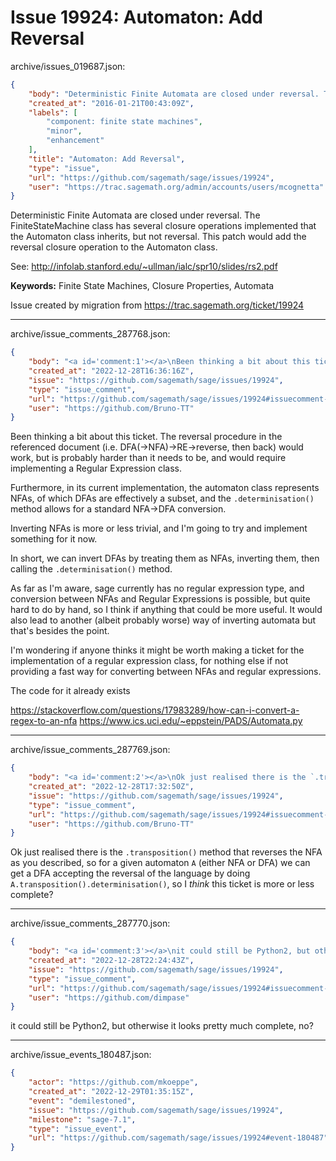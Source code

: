 # Issue 19924: Automaton: Add Reversal

archive/issues_019687.json:
```json
{
    "body": "Deterministic Finite Automata are closed under reversal. The FiniteStateMachine class has several closure operations implemented that the Automaton class inherits, but not reversal. This patch would add the reversal closure operation to the Automaton class.\n\nSee:\nhttp://infolab.stanford.edu/~ullman/ialc/spr10/slides/rs2.pdf\n\n**Keywords:** Finite State Machines, Closure Properties, Automata\n\nIssue created by migration from https://trac.sagemath.org/ticket/19924\n\n",
    "created_at": "2016-01-21T00:43:09Z",
    "labels": [
        "component: finite state machines",
        "minor",
        "enhancement"
    ],
    "title": "Automaton: Add Reversal",
    "type": "issue",
    "url": "https://github.com/sagemath/sage/issues/19924",
    "user": "https://trac.sagemath.org/admin/accounts/users/mcognetta"
}
```
Deterministic Finite Automata are closed under reversal. The FiniteStateMachine class has several closure operations implemented that the Automaton class inherits, but not reversal. This patch would add the reversal closure operation to the Automaton class.

See:
http://infolab.stanford.edu/~ullman/ialc/spr10/slides/rs2.pdf

**Keywords:** Finite State Machines, Closure Properties, Automata

Issue created by migration from https://trac.sagemath.org/ticket/19924





---

archive/issue_comments_287768.json:
```json
{
    "body": "<a id='comment:1'></a>\nBeen thinking a bit about this ticket. The reversal procedure in the referenced document (i.e. DFA(->NFA)->RE->reverse, then back) would work, but is probably harder than it needs to be, and would require implementing a Regular Expression class.\n\nFurthermore, in its current implementation, the automaton class represents NFAs, of which DFAs are effectively a subset, and the `.determinisation()` method allows for a standard NFA->DFA conversion.\n\nInverting NFAs is more or less trivial, and I'm going to try and implement something for it now.\n\nIn short, we can invert DFAs by treating them as NFAs, inverting them, then calling the `.determinisation()` method.\n\nAs far as I'm aware, sage currently has no regular expression type, and conversion between NFAs and Regular Expressions is possible, but quite hard to do by hand, so I think if anything that could be more useful. It would also lead to another (albeit probably worse) way of inverting automata but that's besides the point.\n\nI'm wondering if anyone thinks it might be worth making a ticket for the implementation of a regular expression class, for nothing else if not providing a fast way for converting between NFAs and regular expressions.\n\nThe code for it already exists\n\nhttps://stackoverflow.com/questions/17983289/how-can-i-convert-a-regex-to-an-nfa\nhttps://www.ics.uci.edu/~eppstein/PADS/Automata.py",
    "created_at": "2022-12-28T16:36:16Z",
    "issue": "https://github.com/sagemath/sage/issues/19924",
    "type": "issue_comment",
    "url": "https://github.com/sagemath/sage/issues/19924#issuecomment-287768",
    "user": "https://github.com/Bruno-TT"
}
```

<a id='comment:1'></a>
Been thinking a bit about this ticket. The reversal procedure in the referenced document (i.e. DFA(->NFA)->RE->reverse, then back) would work, but is probably harder than it needs to be, and would require implementing a Regular Expression class.

Furthermore, in its current implementation, the automaton class represents NFAs, of which DFAs are effectively a subset, and the `.determinisation()` method allows for a standard NFA->DFA conversion.

Inverting NFAs is more or less trivial, and I'm going to try and implement something for it now.

In short, we can invert DFAs by treating them as NFAs, inverting them, then calling the `.determinisation()` method.

As far as I'm aware, sage currently has no regular expression type, and conversion between NFAs and Regular Expressions is possible, but quite hard to do by hand, so I think if anything that could be more useful. It would also lead to another (albeit probably worse) way of inverting automata but that's besides the point.

I'm wondering if anyone thinks it might be worth making a ticket for the implementation of a regular expression class, for nothing else if not providing a fast way for converting between NFAs and regular expressions.

The code for it already exists

https://stackoverflow.com/questions/17983289/how-can-i-convert-a-regex-to-an-nfa
https://www.ics.uci.edu/~eppstein/PADS/Automata.py



---

archive/issue_comments_287769.json:
```json
{
    "body": "<a id='comment:2'></a>\nOk just realised there is the `.transposition()` method that reverses the NFA as you described, so for a given automaton `A` (either NFA or DFA) we can get a DFA accepting the reversal of the language by doing `A.transposition().determinisation()`, so I *think* this ticket is more or less complete?",
    "created_at": "2022-12-28T17:32:50Z",
    "issue": "https://github.com/sagemath/sage/issues/19924",
    "type": "issue_comment",
    "url": "https://github.com/sagemath/sage/issues/19924#issuecomment-287769",
    "user": "https://github.com/Bruno-TT"
}
```

<a id='comment:2'></a>
Ok just realised there is the `.transposition()` method that reverses the NFA as you described, so for a given automaton `A` (either NFA or DFA) we can get a DFA accepting the reversal of the language by doing `A.transposition().determinisation()`, so I *think* this ticket is more or less complete?



---

archive/issue_comments_287770.json:
```json
{
    "body": "<a id='comment:3'></a>\nit could still be Python2, but otherwise it looks pretty much complete, no?",
    "created_at": "2022-12-28T22:24:43Z",
    "issue": "https://github.com/sagemath/sage/issues/19924",
    "type": "issue_comment",
    "url": "https://github.com/sagemath/sage/issues/19924#issuecomment-287770",
    "user": "https://github.com/dimpase"
}
```

<a id='comment:3'></a>
it could still be Python2, but otherwise it looks pretty much complete, no?



---

archive/issue_events_180487.json:
```json
{
    "actor": "https://github.com/mkoeppe",
    "created_at": "2022-12-29T01:35:15Z",
    "event": "demilestoned",
    "issue": "https://github.com/sagemath/sage/issues/19924",
    "milestone": "sage-7.1",
    "type": "issue_event",
    "url": "https://github.com/sagemath/sage/issues/19924#event-180487"
}
```
